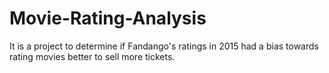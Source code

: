 # Movie-Rating-Analysis
It is a project to determine if Fandango's ratings in 2015 had a bias towards rating movies better to sell more tickets.
